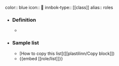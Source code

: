 color:: blue
icon:: 🎩
innbok-type:: [[class]]
alias:: roles

- ### Definition 
  - 
- ### Sample list
  - [How to copy this list]([[plastilinn/Copy block]])
  - {{embed [[role/list]]}}



